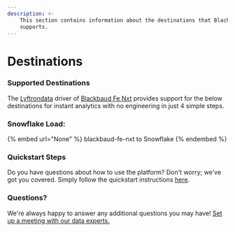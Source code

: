 ```yaml
---
description: >-
    This section contains information about the destinations that Blackbaud Fe Nxt
    supports.
---
```


# Destinations

### Supported Destinations

The [Lyftrondata](https://www.lyftrondata.com/) driver of [Blackbaud Fe Nxt](None) provides support for the below destinations for instant analytics with no engineering in just 4 simple steps.

### Snowflake Load:

{% embed url="None" %}
blackbaud-fe-nxt to Snowflake
{% endembed %}

### Quickstart Steps

Do you have questions about how to use the platform? Don't worry; we've got you covered. Simply follow the quickstart instructions [here](README.md).

### Questions? <a href="#questions" id="questions"></a>

We're always happy to answer any additional questions you may have! [Set up a meeting with our data experts.](https://www.lyftrondata.com/book-a-meeting/)
